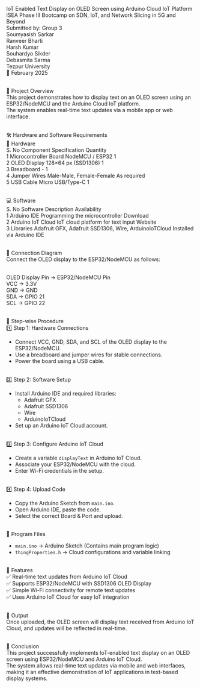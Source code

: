 IoT Enabled Text Display on OLED Screen using Arduino Cloud IoT Platform<br>
ISEA Phase III Bootcamp on SDN, IoT, and Network Slicing in 5G and Beyond<br>
Submitted by: Group 3<br>
Soumyasish Sarkar<br>
Ranveer Bharti<br>
Harsh Kumar<br>
Souhardyo Sikder<br>
Debasmita Sarma<br>
Tezpur University<br>
📅 February 2025<br><br>

📌 Project Overview<br>
This project demonstrates how to display text on an OLED screen using an ESP32/NodeMCU and the Arduino Cloud IoT platform.<br>
The system enables real-time text updates via a mobile app or web interface.<br><br>

🛠 Hardware and Software Requirements<br>
🔩 Hardware<br>
S. No Component Specification Quantity<br>
1 Microcontroller Board NodeMCU / ESP32 1<br>
2 OLED Display 128×64 px (SSD1306) 1<br>
3 Breadboard - 1<br>
4 Jumper Wires Male-Male, Female-Female As required<br>
5 USB Cable Micro USB/Type-C 1<br><br>

💻 Software<br>
S. No Software Description Availability<br>
1 Arduino IDE Programming the microcontroller Download<br>
2 Arduino IoT Cloud IoT cloud platform for text input Website<br>
3 Libraries Adafruit GFX, Adafruit SSD1306, Wire, ArduinoIoTCloud Installed via Arduino IDE<br><br>

🔌 Connection Diagram<br>
Connect the OLED display to the ESP32/NodeMCU as follows:<br><br>

OLED Display Pin → ESP32/NodeMCU Pin<br>
VCC → 3.3V<br>
GND → GND<br>
SDA → GPIO 21<br>
SCL → GPIO 22<br><br>

🚀 Step-wise Procedure<br>
1️⃣ Step 1: Hardware Connections<br>
- Connect VCC, GND, SDA, and SCL of the OLED display to the ESP32/NodeMCU.<br>
- Use a breadboard and jumper wires for stable connections.<br>
- Power the board using a USB cable.<br><br>

2️⃣ Step 2: Software Setup<br>
- Install Arduino IDE and required libraries:<br>
  - Adafruit GFX<br>
  - Adafruit SSD1306<br>
  - Wire<br>
  - ArduinoIoTCloud<br>
- Set up an Arduino IoT Cloud account.<br><br>

3️⃣ Step 3: Configure Arduino IoT Cloud<br>
- Create a variable `displayText` in Arduino IoT Cloud.<br>
- Associate your ESP32/NodeMCU with the cloud.<br>
- Enter Wi-Fi credentials in the setup.<br><br>

4️⃣ Step 4: Upload Code<br>
- Copy the Arduino Sketch from `main.ino`.<br>
- Open Arduino IDE, paste the code.<br>
- Select the correct Board & Port and upload.<br><br>

📜 Program Files<br>
- `main.ino` → Arduino Sketch (Contains main program logic)<br>
- `thingProperties.h` → Cloud configurations and variable linking<br><br>

📌 Features<br>
✅ Real-time text updates from Arduino IoT Cloud<br>
✅ Supports ESP32/NodeMCU with SSD1306 OLED Display<br>
✅ Simple Wi-Fi connectivity for remote text updates<br>
✅ Uses Arduino IoT Cloud for easy IoT integration<br><br>

📌 Output<br>
Once uploaded, the OLED screen will display text received from Arduino IoT Cloud, and updates will be reflected in real-time.<br><br>

📢 Conclusion<br>
This project successfully implements IoT-enabled text display on an OLED screen using ESP32/NodeMCU and Arduino IoT Cloud.<br>
The system allows real-time text updates via mobile and web interfaces, making it an effective demonstration of IoT applications in text-based display systems.<br>
